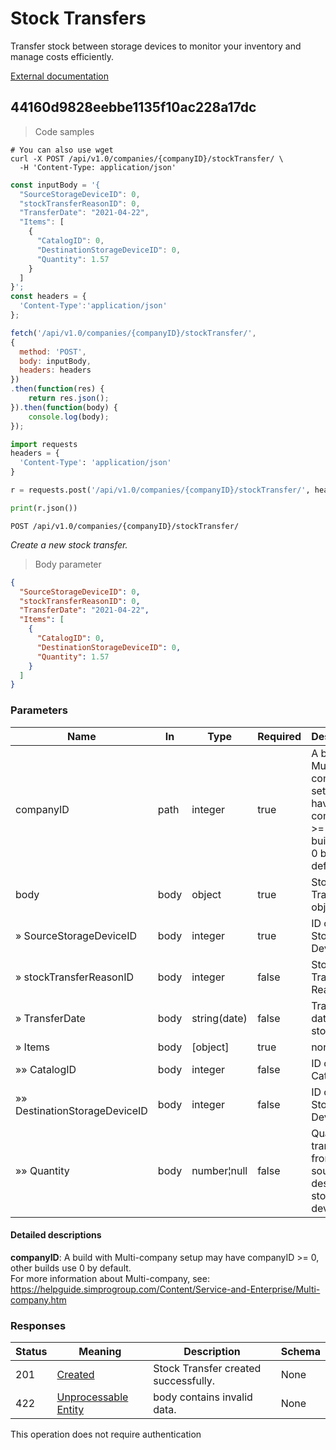 # Stock Transfers

Transfer stock between storage devices to monitor your inventory and manage costs efficiently.

<a href="https://helpguide.simprogroup.com/Content/Service-and-Enterprise/Transfer-Stock-Between-Storage-Devices.htm">External documentation</a>

## 44160d9828eebbe1135f10ac228a17dc

<a id="opId44160d9828eebbe1135f10ac228a17dc"></a>

> Code samples

```shell
# You can also use wget
curl -X POST /api/v1.0/companies/{companyID}/stockTransfer/ \
  -H 'Content-Type: application/json'

```

```javascript
const inputBody = '{
  "SourceStorageDeviceID": 0,
  "stockTransferReasonID": 0,
  "TransferDate": "2021-04-22",
  "Items": [
    {
      "CatalogID": 0,
      "DestinationStorageDeviceID": 0,
      "Quantity": 1.57
    }
  ]
}';
const headers = {
  'Content-Type':'application/json'
};

fetch('/api/v1.0/companies/{companyID}/stockTransfer/',
{
  method: 'POST',
  body: inputBody,
  headers: headers
})
.then(function(res) {
    return res.json();
}).then(function(body) {
    console.log(body);
});

```

```python
import requests
headers = {
  'Content-Type': 'application/json'
}

r = requests.post('/api/v1.0/companies/{companyID}/stockTransfer/', headers = headers)

print(r.json())

```

`POST /api/v1.0/companies/{companyID}/stockTransfer/`

*Create a new stock transfer.*

> Body parameter

```json
{
  "SourceStorageDeviceID": 0,
  "stockTransferReasonID": 0,
  "TransferDate": "2021-04-22",
  "Items": [
    {
      "CatalogID": 0,
      "DestinationStorageDeviceID": 0,
      "Quantity": 1.57
    }
  ]
}
```

<h3 id="44160d9828eebbe1135f10ac228a17dc-parameters">Parameters</h3>

|Name|In|Type|Required|Description|
|---|---|---|---|---|
|companyID|path|integer|true|A build with Multi-company setup may have companyID >= 0, other builds use 0 by default.<br />|
|body|body|object|true|Stock Transfer object|
|» SourceStorageDeviceID|body|integer|true|ID of a Storage Device.|
|» stockTransferReasonID|body|integer|false|Stock Transfer Reason ID|
|» TransferDate|body|string(date)|false|Transfer date for stock.|
|» Items|body|[object]|true|none|
|»» CatalogID|body|integer|false|ID of a Catalog.|
|»» DestinationStorageDeviceID|body|integer|false|ID of a Storage Device.|
|»» Quantity|body|number¦null|false|Quantity to transfer from source to destination storage device.|

#### Detailed descriptions

**companyID**: A build with Multi-company setup may have companyID >= 0, other builds use 0 by default.<br />
For more information about Multi-company, see:<br />
https://helpguide.simprogroup.com/Content/Service-and-Enterprise/Multi-company.htm

<h3 id="44160d9828eebbe1135f10ac228a17dc-responses">Responses</h3>

|Status|Meaning|Description|Schema|
|---|---|---|---|
|201|[Created](https://tools.ietf.org/html/rfc7231#section-6.3.2)|Stock Transfer created successfully.|None|
|422|[Unprocessable Entity](https://tools.ietf.org/html/rfc2518#section-10.3)|body contains invalid data.|None|

<aside class="success">
This operation does not require authentication
</aside>